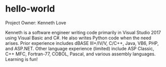 # hello-world

Project Owner: Kenneth Love

Kenneth is a software engineer writing code primarily in Visual Studio 2017 using Visual Basic and C#.  He also writes Python code when the need arises.  Prior experience includes dBASE III+/IV/V, C/C++, Java, VB6, PHP, and ASP.NET.  Other language experience (limited) include ASP Classic, C++ MFC, Fortran-77, COBOL, Pascal, and various assembly languages.  Learning is fun!
